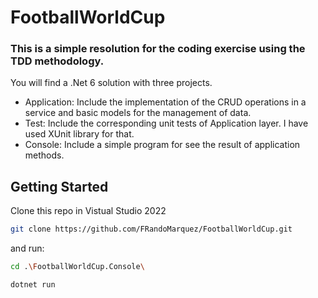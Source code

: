 # FootballWorldCup

### This is a simple resolution for the coding exercise using the TDD methodology. 
You will find a .Net 6 solution with three projects.
* Application: Include the implementation of the CRUD operations in a service and basic models for the management of data.
* Test: Include the corresponding unit tests of Application layer. I have used XUnit library for that. 
* Console: Include a simple program for see the result of application methods. 

## Getting Started
Clone this repo in Vistual Studio 2022 
```bash
git clone https://github.com/FRandoMarquez/FootballWorldCup.git
```
and run:
```bash
cd .\FootballWorldCup.Console\

dotnet run
```

